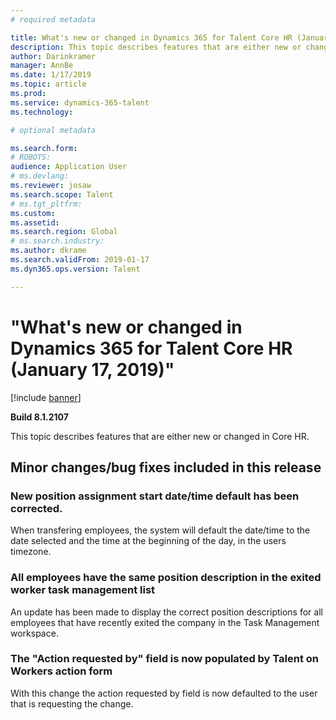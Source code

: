 ```yaml
---
# required metadata

title: What's new or changed in Dynamics 365 for Talent Core HR (January 17, 2019)
description: This topic describes features that are either new or changed in Microsoft Dynamics 365 for Talent Core HR.
author: Darinkramer
manager: AnnBe
ms.date: 1/17/2019
ms.topic: article
ms.prod: 
ms.service: dynamics-365-talent
ms.technology: 

# optional metadata

ms.search.form: 
# ROBOTS: 
audience: Application User
# ms.devlang: 
ms.reviewer: josaw
ms.search.scope: Talent
# ms.tgt_pltfrm: 
ms.custom: 
ms.assetid: 
ms.search.region: Global
# ms.search.industry: 
ms.author: dkrame
ms.search.validFrom: 2019-01-17
ms.dyn365.ops.version: Talent

---
```

# "What's new or changed in Dynamics 365 for Talent Core HR (January 17, 2019)"

[!include [banner](includes/banner.md)]

**Build 8.1.2107**

This topic describes features that are either new or changed in Core HR.

## Minor changes/bug fixes included in this release

### New position assignment start date/time default has been corrected.
When transfering employees, the system will default the date/time to the date selected and the time at the beginning of the day, in the users timezone.

### All employees have the same position description in the exited worker task management list
An update has been made to display the correct position descriptions for all employees that have recently exited the company in the Task Management workspace.

### The "Action requested by" field is now populated by Talent on Workers action form
With this change the action requested by field is now defaulted to the user that is requesting the change.
